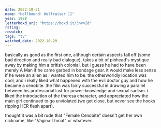 ```yaml
---
date: 2022-10-31
name: "Hellbound: Hellraiser II"
year: 1988
letterboxd_uri: "https://boxd.it/3nvvZd"
rating: 
rewatch: 
tags: "tv"
watched_date: 2022-10-29
---
```


basically as good as the first one, although certain aspects fall off (some bad direction and really bad dialogue). takes a bit of pinhead's mystique away by making him a british colonial, but i guess he had to have been merely A Man if he came garbed in bondage gear. it would make less sense if he were an alien as i wanted him to be. the otherworldly location was cool, and i really liked what happened with the evil doctor guy and how he became a cenobite. the film was fairly successful in drawing a parallel between his professorial lust for power-knowledge and sexual sadism. i liked the introduction of the theresa character, and appreciated how the main girl continued to go unviolated (we get close, but never see the hooks ripping HER flesh apart).

thought it was a bit rude that "Female Cenobite" doesn't get her own nickname, like "Vagina Throat" or whatever.
